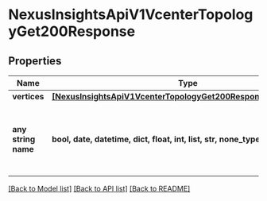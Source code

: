# NexusInsightsApiV1VcenterTopologyGet200Response


## Properties
Name | Type | Description | Notes
------------ | ------------- | ------------- | -------------
**vertices** | [**[NexusInsightsApiV1VcenterTopologyGet200ResponseVerticesInner]**](NexusInsightsApiV1VcenterTopologyGet200ResponseVerticesInner.md) |  | [optional] 
**any string name** | **bool, date, datetime, dict, float, int, list, str, none_type** | any string name can be used but the value must be the correct type | [optional]

[[Back to Model list]](../README.md#documentation-for-models) [[Back to API list]](../README.md#documentation-for-api-endpoints) [[Back to README]](../README.md)


